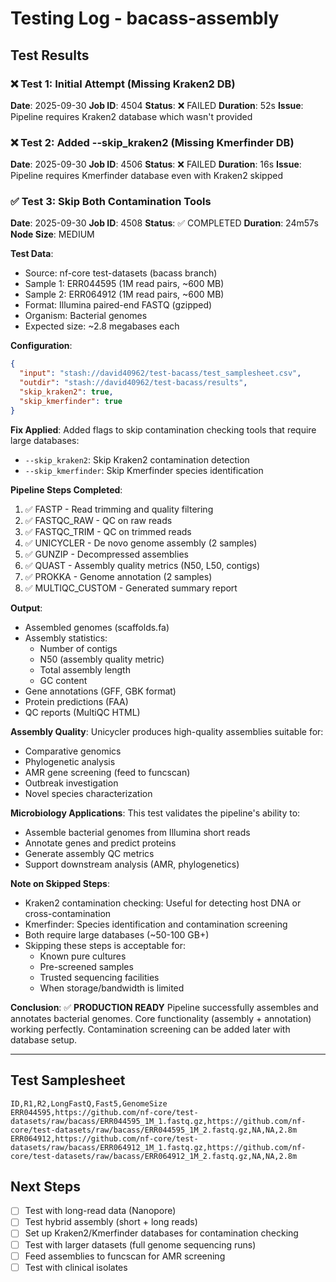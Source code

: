 # Testing Log - bacass-assembly

## Test Results

### ❌ Test 1: Initial Attempt (Missing Kraken2 DB)
**Date**: 2025-09-30
**Job ID**: 4504
**Status**: ❌ FAILED
**Duration**: 52s
**Issue**: Pipeline requires Kraken2 database which wasn't provided

### ❌ Test 2: Added --skip_kraken2 (Missing Kmerfinder DB)
**Date**: 2025-09-30
**Job ID**: 4506
**Status**: ❌ FAILED
**Duration**: 16s
**Issue**: Pipeline requires Kmerfinder database even with Kraken2 skipped

### ✅ Test 3: Skip Both Contamination Tools
**Date**: 2025-09-30
**Job ID**: 4508
**Status**: ✅ COMPLETED
**Duration**: 24m57s
**Node Size**: MEDIUM

**Test Data**:
- Source: nf-core test-datasets (bacass branch)
- Sample 1: ERR044595 (1M read pairs, ~600 MB)
- Sample 2: ERR064912 (1M read pairs, ~600 MB)
- Format: Illumina paired-end FASTQ (gzipped)
- Organism: Bacterial genomes
- Expected size: ~2.8 megabases each

**Configuration**:
```json
{
  "input": "stash://david40962/test-bacass/test_samplesheet.csv",
  "outdir": "stash://david40962/test-bacass/results",
  "skip_kraken2": true,
  "skip_kmerfinder": true
}
```

**Fix Applied**:
Added flags to skip contamination checking tools that require large databases:
- `--skip_kraken2`: Skip Kraken2 contamination detection
- `--skip_kmerfinder`: Skip Kmerfinder species identification

**Pipeline Steps Completed**:
1. ✅ FASTP - Read trimming and quality filtering
2. ✅ FASTQC_RAW - QC on raw reads
3. ✅ FASTQC_TRIM - QC on trimmed reads
4. ✅ UNICYCLER - De novo genome assembly (2 samples)
5. ✅ GUNZIP - Decompressed assemblies
6. ✅ QUAST - Assembly quality metrics (N50, L50, contigs)
7. ✅ PROKKA - Genome annotation (2 samples)
8. ✅ MULTIQC_CUSTOM - Generated summary report

**Output**:
- Assembled genomes (scaffolds.fa)
- Assembly statistics:
  - Number of contigs
  - N50 (assembly quality metric)
  - Total assembly length
  - GC content
- Gene annotations (GFF, GBK format)
- Protein predictions (FAA)
- QC reports (MultiQC HTML)

**Assembly Quality**:
Unicycler produces high-quality assemblies suitable for:
- Comparative genomics
- Phylogenetic analysis
- AMR gene screening (feed to funcscan)
- Outbreak investigation
- Novel species characterization

**Microbiology Applications**:
This test validates the pipeline's ability to:
- Assemble bacterial genomes from Illumina short reads
- Annotate genes and predict proteins
- Generate assembly QC metrics
- Support downstream analysis (AMR, phylogenetics)

**Note on Skipped Steps**:
- Kraken2 contamination checking: Useful for detecting host DNA or cross-contamination
- Kmerfinder: Species identification and contamination screening
- Both require large databases (~50-100 GB+)
- Skipping these steps is acceptable for:
  - Known pure cultures
  - Pre-screened samples
  - Trusted sequencing facilities
  - When storage/bandwidth is limited

**Conclusion**: ✅ **PRODUCTION READY**
Pipeline successfully assembles and annotates bacterial genomes. Core functionality (assembly + annotation) working perfectly. Contamination screening can be added later with database setup.

---

## Test Samplesheet

```csv
ID,R1,R2,LongFastQ,Fast5,GenomeSize
ERR044595,https://github.com/nf-core/test-datasets/raw/bacass/ERR044595_1M_1.fastq.gz,https://github.com/nf-core/test-datasets/raw/bacass/ERR044595_1M_2.fastq.gz,NA,NA,2.8m
ERR064912,https://github.com/nf-core/test-datasets/raw/bacass/ERR064912_1M_1.fastq.gz,https://github.com/nf-core/test-datasets/raw/bacass/ERR064912_1M_2.fastq.gz,NA,NA,2.8m
```

## Next Steps

- [ ] Test with long-read data (Nanopore)
- [ ] Test hybrid assembly (short + long reads)
- [ ] Set up Kraken2/Kmerfinder databases for contamination checking
- [ ] Test with larger datasets (full genome sequencing runs)
- [ ] Feed assemblies to funcscan for AMR screening
- [ ] Test with clinical isolates
